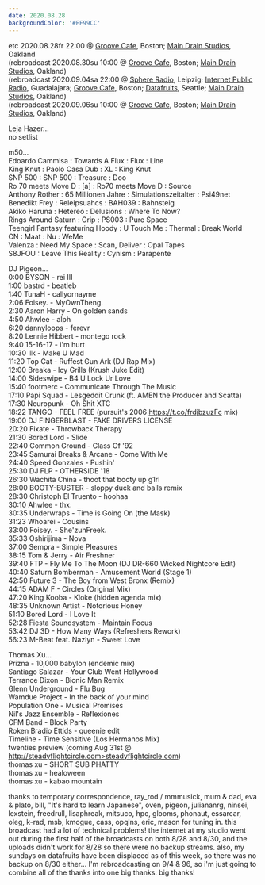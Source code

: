 ```yaml
---
date: 2020.08.28
backgroundColor: '#FF99CC'
---
```


etc 2020.08.28fr 22:00 @ [Groove Cafe](http://grove.cafe/), Boston; [Main Drain Studios](http://www.youtube.com/maindrainstudios/), Oakland  
(rebroadcast 2020.08.30su 10:00 @ [Groove Cafe](http://groove.cafe/), Boston; [Main Drain Studios](https://www.youtube.com/maindrainstudios), Oakland)  
(rebroadcast 2020.09.04sa 22:00 @ [Sphere Radio](http://www.sphere-radio.net/), Leipzig; [Internet Public Radio](https://www.youtube.com/maindrainstudios), Guadalajara; [Groove Cafe](http://groove.cafe/), Boston; [Datafruits](https://datafruits.fm/), Seattle; [Main Drain Studios](https://www.youtube.com/maindrainstudios), Oakland)  
(rebroadcast 2020.09.06su 10:00 @ [Groove Cafe](http://groove.cafe/), Boston; [Main Drain Studios](https://www.youtube.com/maindrainstudios), Oakland)  

Leja Hazer...  
no setlist  

m50...  
Edoardo Cammisa : Towards A Flux : Flux : Line  
King Knut : Paolo Casa Dub : XL : King Knut  
SNP 500 : SNP 500 : Treasure : Doo  
Ro 70 meets Move D : \[a\] : Ro70 meets Move D : Source  
Anthony Rother : 65 Millionen Jahre : Simulationszeitalter : Psi49net  
Benedikt Frey : Releipsuahcs : BAH039 : Bahnsteig  
Akiko Haruna : Hetereo : Delusions : Where To Now?  
Rings Around Saturn : Grip : PS003 : Pure Space  
Teengirl Fantasy featuring Hoody : U Touch Me : Thermal : Break World  
CN : Maat : Nu : WeMe  
Valenza : Need My Space : Scan, Deliver : Opal Tapes  
S8JFOU : Leave This Reality : Cynism : Parapente  

DJ Pigeon...  
0:00 BYSON - rei III  
1:00 bastrd - beatleb  
1:40 TunaH - callyornayme  
2:06 Foisey. - MyOwnTheng.  
2:30 Aaron Harry - On golden sands  
4:50 Ahwlee - alph  
6:20 dannyloops - ferevr  
8:20 Lennie Hibbert - montego rock  
9:40 15-16-17 - i'm hurt  
10:30 Ilk - Make U Mad  
11:20 Top Cat - Ruffest Gun Ark (DJ Rap Mix)  
12:00 Breaka - Icy Grills (Krush Juke Edit)  
14:00 Sideswipe - B4 U Lock Ur Love  
15:40 footmerc - Communicate Through The Music  
17:10 Papi Squad - Lesgeddit Crunk (ft. AMEN the Producer and Scatta)  
17:30 Neuropunk - Oh Shit XTC  
18:22 TANGO - FEEL FREE (pursuit's 2006 https://t.co/frdjbzuzFc mix)  
19:00 DJ FINGERBLAST - FAKE DRIVERS LICENSE  
20:20 Fixate - Throwback Therapy  
21:30 Bored Lord - Slide  
22:40 Common Ground - Class Of '92  
23:45 Samurai Breaks & Arcane - Come With Me  
24:40 Speed Gonzales - Pushin'  
25:30 DJ FLP - OTHERSIDE '18  
26:30 Wachita China - thoot that booty up g1rl  
28:00 BOOTY-BUSTER - sloppy duck and balls remix  
28:30 Christoph El Truento - hoohaa  
30:10 Ahwlee - thx.  
30:35 Underwraps - Time is Going On (the Mask)  
31:23 Whoarei - Cousins  
33:00 Foisey. - She'zuhFreek.  
35:33 Oshirijima - Nova  
37:00 Sempra - Simple Pleasures  
38:15 Tom & Jerry - Air Freshner  
39:40 FTP - Fly Me To The Moon (DJ DR-660 Wicked Nightcore Edit)  
40:40 Saturn Bomberman - Amusement World (Stage 1)  
42:50 Future 3 - The Boy from West Bronx (Remix)  
44:15 ADAM F - Circles (Original Mix)  
47:20 King Kooba - Kloke (hidden agenda mix)  
48:35 Unknown Artist - Notorious Honey  
51:10 Bored Lord - I Love It  
52:28 Fiesta Soundsystem - Maintain Focus  
53:42 DJ 3D - How Many Ways (Refreshers Rework)  
56:23 M-Beat feat. Nazlyn - Sweet Love  

Thomas Xu...  
Prizna - 10,000 babylon (endemic mix)  
Santiago Salazar - Your Club Went Hollywood  
Terrance Dixon - Bionic Man Remix  
Glenn Underground - Flu Bug  
Wamdue Project - In the back of your mind  
Population One - Musical Promises  
Nil's Jazz Ensemble - Reflexiones  
CFM Band - Block Party  
Roken Bradio Ettids - queenie edit  
Timeline - Time Sensitive (Los Hermanos Mix)  
twenties preview (coming Aug 31st @ http://steadyflightcircle.com>steadyflightcircle.com)  
thomas xu - SHORT SUB PHATTY  
thomas xu - healoween  
thomas xu - kabao mountain  

thanks to temporary correspondence, ray\_rod / mmmusick, mum & dad, eva & plato, bill, "It's hard to learn Japanese", oven, pigeon, juliananrg, ninsei, lexstein, freedrull, lisaphreak, mitsuco, hpc, glooms, phonaut, essarcar, oleg, k-rad, msb, kmogue, cass, opqlns, eric, mason for tuning in. this broadcast had a lot of technical problems! the internet at my studio went out during the first half of the broadcasts on both 8/28 and 8/30, and the uploads didn't work for 8/28 so there were no backup streams. also, my sundays on datafruits have been displaced as of this week, so there was no backup on 8/30 either... I'm rebroadcasting on 9/4 & 96, so i'm just going to combine all of the thanks into one big thanks: big thanks!